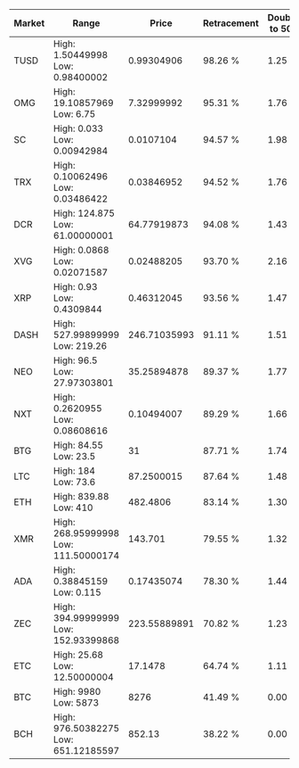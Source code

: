 | Market | Range | Price| Retracement | Doubles to 50% |
| --- | --- | --- | --- | --- |
| TUSD | High: 1.50449998<br />Low: 0.98400002 | 0.99304906 | 98.26 % | 1.25 |
| OMG | High: 19.10857969<br />Low: 6.75 | 7.32999992 | 95.31 % | 1.76 |
| SC | High: 0.033<br />Low: 0.00942984 | 0.0107104 | 94.57 % | 1.98 |
| TRX | High: 0.10062496<br />Low: 0.03486422 | 0.03846952 | 94.52 % | 1.76 |
| DCR | High: 124.875<br />Low: 61.00000001 | 64.77919873 | 94.08 % | 1.43 |
| XVG | High: 0.0868<br />Low: 0.02071587 | 0.02488205 | 93.70 % | 2.16 |
| XRP | High: 0.93<br />Low: 0.4309844 | 0.46312045 | 93.56 % | 1.47 |
| DASH | High: 527.99899999<br />Low: 219.26 | 246.71035993 | 91.11 % | 1.51 |
| NEO | High: 96.5<br />Low: 27.97303801 | 35.25894878 | 89.37 % | 1.77 |
| NXT | High: 0.2620955<br />Low: 0.08608616 | 0.10494007 | 89.29 % | 1.66 |
| BTG | High: 84.55<br />Low: 23.5 | 31 | 87.71 % | 1.74 |
| LTC | High: 184<br />Low: 73.6 | 87.2500015 | 87.64 % | 1.48 |
| ETH | High: 839.88<br />Low: 410 | 482.4806 | 83.14 % | 1.30 |
| XMR | High: 268.95999998<br />Low: 111.50000174 | 143.701 | 79.55 % | 1.32 |
| ADA | High: 0.38845159<br />Low: 0.115 | 0.17435074 | 78.30 % | 1.44 |
| ZEC | High: 394.99999999<br />Low: 152.93399868 | 223.55889891 | 70.82 % | 1.23 |
| ETC | High: 25.68<br />Low: 12.50000004 | 17.1478 | 64.74 % | 1.11 |
| BTC | High: 9980<br />Low: 5873 | 8276 | 41.49 % | 0.00 |
| BCH | High: 976.50382275<br />Low: 651.12185597 | 852.13 | 38.22 % | 0.00 |
